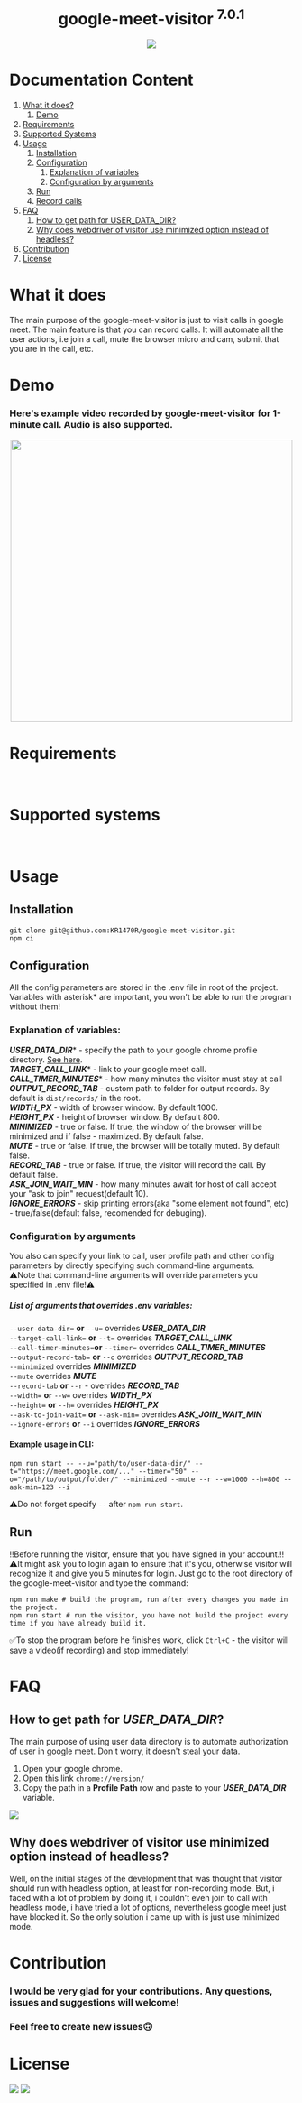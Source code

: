 
<div align="center">
<h1>google-meet-visitor <sup>7.0.1</sup></h1>
<img  src="./assets/logo.png">
</div>

# Documentation Content
1. [What it does?][1]
    1) [Demo][1.1]
2. [Requirements][2]
3. [Supported Systems][3]
4. [Usage][4]
    1) [Installation][4.1]
    2) [Configuration][4.2]
        1) [Explanation of variables][4.2.1]
        2) [Configuration by arguments][4.2.2]
    3) [Run][4.3]
    4) [Record calls][4.4]
5. [FAQ][5]
    1) [How to get path for USER_DATA_DIR?][5.1]
    2) [Why does webdriver of visitor use minimized option instead of headless?][5.2]
6. [Contribution][6]
7. [License][7]

# What it does
The main purpose of the google-meet-visitor is just to visit calls in google meet. The main feature is that you can record calls. It will automate all the user actions, i.e join a call, mute the browser micro and cam, submit that you are in the call, etc.

# Demo
### Here's example video recorded by google-meet-visitor for 1-minute call. Audio is also supported.
<div align="center">
    <img src="./assets/demo.gif" width="500px" height="500px">
</div>

# Requirements
<div>
	<img alt="" src="https://badgen.net/badge/Google Chrome/>=100/green">
	<img alt="" src="https://badgen.net/badge/node.js/>=18/purple">
	<img alt="" src="https://badgen.net/badge/selenium/>=4.1.13/red">
</div>

# Supported systems
<div>
	<img alt="" src="https://badgen.net/badge/Windows/any/yellow">
	<img alt="" src="https://badgen.net/badge/Linux/any/pink">
	<img alt="" src="https://badgen.net/badge/MacOS/any/blue">
</div>

# Usage
## Installation
    git clone git@github.com:KR1470R/google-meet-visitor.git
    npm ci

## Configuration
All the config parameters are stored in the .env file in root of the project.\
Variables with asterisk* are important, you won't be able to run the program without them!

### Explanation of variables:
***USER_DATA_DIR**** - specify the path to your google chrome profile directory. [See here][5.1].\
***TARGET_CALL_LINK**** - link to your google meet call.\
***CALL_TIMER_MINUTES**** - how many minutes the visitor must stay at call\
***OUTPUT_RECORD_TAB*** - custom path to folder for output records. By default is `dist/records/` in the root.\
***WIDTH_PX*** - width of browser window. By default 1000.\
***HEIGHT_PX*** - height of browser window. By default 800.\
***MINIMIZED*** - true or false. If true, the window of the browser will be minimized and if false - maximized. By default false.\
***MUTE*** - true or false. If true, the browser will be totally muted. By default false.\
***RECORD_TAB*** - true or false. If true, the visitor will record the call. By default false.\
***ASK_JOIN_WAIT_MIN*** - how many minutes await for host of call accept your "ask to join" request(default 10).\
***IGNORE_ERRORS*** - skip printing errors(aka "some element not found", etc) - true/false(default false, recomended for debuging).

###  Configuration by arguments
You also can specify your link to call, user profile path and other config parameters by directly specifying such command-line arguments.\
⚠️Note that command-line arguments will override parameters you specified in .env file!⚠️

##### List of arguments that overrides .env variables:
`--user-data-dir=` **or**  `--u=`  overrides ***USER_DATA_DIR***\
`--target-call-link=` **or**  `--t=` overrides ***TARGET_CALL_LINK***\
`--call-timer-minutes=`**or** `--timer=` overrides ***CALL_TIMER_MINUTES***\
`--output-record-tab=` **or** `--o` overrides ***OUTPUT_RECORD_TAB***\
`--minimized` overrides ***MINIMIZED***\
`--mute` overrides ***MUTE***\
`--record-tab` **or** `--r` - overrides ***RECORD_TAB***\
`--width=` **or** `--w=` overrides ***WIDTH_PX***\
`--height=` **or** `--h=` overrides ***HEIGHT_PX***\
`--ask-to-join-wait=` **or** `--ask-min=` overrides ***ASK_JOIN_WAIT_MIN***\
`--ignore-errors` **or** `--i` overrides ***IGNORE_ERRORS***

#### Example usage in CLI:

    npm run start -- --u="path/to/user-data-dir/" --t="https://meet.google.com/..." --timer="50" --o="/path/to/output/folder/" --minimized --mute --r --w=1000 --h=800 --ask-min=123 --i
⚠️Do not forget specify `--` after `npm run start`.
## Run

‼️Before running the visitor, ensure that you have signed in your account.‼️\
⚠️It might ask you to login again to ensure that it's you, otherwise visitor will recognize it and give you 5 minutes for login.
Just go to the root directory of the google-meet-visitor and type the command:

    npm run make # build the program, run after every changes you made in the project.
    npm run start # run the visitor, you have not build the project every time if you have already build it.

✅To stop the program before he finishes work, click `Ctrl+C` - the visitor will save a video(if recording) and stop immediately!
# FAQ
## How to get path for ***USER_DATA_DIR***?

The main purpose of using user data directory is to automate authorization of user in google meet. Don't worry, it doesn't steal your data.
1. Open your google chrome.
2. Open this link `chrome://version/`
3. Copy the path in a **Profile Path** row and paste to your ***USER_DATA_DIR*** variable.

<img align="center"  src="./assets/profile_path.png">

## Why does webdriver of visitor use minimized option instead of headless?
Well, on the initial stages of the development that was thought that visitor should run with headless option, at least for non-recording mode. But, i faced with a lot of problem by doing it, i couldn't even join to call with headless mode, i have tried a lot of options, nevertheless google meet just have blocked it. So the only solution i came up with is just use minimized mode.

# Contribution
### I would be very glad for your contributions. Any questions, issues and suggestions will welcome!
### Feel free to create new issues🙃
# License
<div>
	<img src="https://camo.githubusercontent.com/d5b96d374ea9039f533b8fbb39e8e56964e9281dbf80315b7cef7242a1a21512/68747470733a2f2f6d6972726f72732e6372656174697665636f6d6d6f6e732e6f72672f70726573736b69742f627574746f6e732f38387833312f7376672f62792d6e632e737667">
	<img src="https://upload.wikimedia.org/wikipedia/commons/f/f8/License_icon-mit-88x31-2.svg">
</div>

[1]:https://github.com/KR1470R/google-meet-visitor#what-it-does
[1.1]:https://github.com/KR1470R/google-meet-visitor#demo
[2]:https://github.com/KR1470R/google-meet-visitor#requirements
[3]:https://github.com/KR1470R/google-meet-visitor#supported-systems
[4]:https://github.com/KR1470R/google-meet-visitor#usage
[4.1]:https://github.com/KR1470R/google-meet-visitor#installation
[4.2]:https://github.com/KR1470R/google-meet-visitor#configuration
[4.2.1]:https://github.com/KR1470R/google-meet-visitor#explanation-of-variables
[4.2.2]:https://github.com/KR1470R/google-meet-visitor#configuration-by-arguments
[4.3]:https://github.com/KR1470R/google-meet-visitor#run
[4.4]:https://github.com/KR1470R/google-meet-visitor#record-calls
[5]:https://github.com/KR1470R/google-meet-visitor#faq
[5.1]:https://github.com/KR1470R/google-meet-visitor#how-to-get-path-for-user_data_dir
[5.2]:https://github.com/KR1470R/google-meet-visitor#why-does-webdriver-of-visitor-use-minimized-option-instead-of-headless
[6]:https://github.com/KR1470R/google-meet-visitor#contribution
[7]:https://github.com/KR1470R/google-meet-visitor#license
